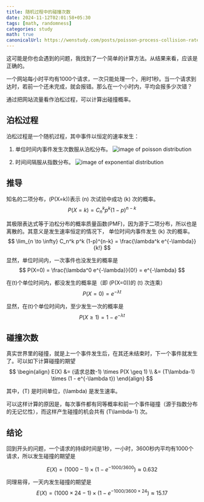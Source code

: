 ```yaml
---
title: 随机过程中的碰撞次数
date: 2024-11-12T02:01:58+05:30
tags: [math, randomness]
categories: study 
math: true
canonicalUrl: https://wenstudy.com/posts/poisson-process-collision-rate/
---
```


<!-- more -->
这可能是你也会遇到的问题，我找到了一个简单的计算方法。从结果来看，应该是正确的。

一个网站每小时平均有1000个请求，一次只能处理一个，用时1秒。当一个请求到达时，若前一个还未完成，就会报错。那么在一个小时内，平均会报多少次错？

通过把网站流量看作泊松过程，可以计算出碰撞概率。

## 泊松过程
泊松过程是一个随机过程，其中事件以恒定的速率发生：
1. 单位时间内事件发生次数服从泊松分布。
![image of poisson distribution](/images/poisson-process-collision-rate/poisson-distribution.png "poisson distribution")

2. 时间间隔服从指数分布。
![image of exponential distribution](/images/poisson-process-collision-rate/exponential-distribution.png "exponential distribution")

## 推导
知名的二项分布，\(P(X=k)\)表示 \(n\) 次试验中成功 \(k\) 次的概率。
$$
P(X=k) = C_n^k p^k (1-p)^{n-k}
$$

其极限表达式等于泊松分布的概率质量函数(PMF)，因为源于二项分布，所以也是离散的。其意义是发生速率恒定的情况下， 单位时间内事件发生 \(k\) 次的概率。
$$
\lim_{n \to \infty} C_n^k p^k (1-p)^{n-k} = \frac{\lambda^k e^{-\lambda}}{k!}
$$

显然，单位时间内，一次事件也没发生的概率是
$$
P(X=0) = \frac{\lambda^0 e^{-\lambda}}{0!} = e^{-\lambda}
$$

在\(t\)个单位时间内，都没发生的概率是（即 \(P(X=0)\)的 \(t\) 次连乘）
$$
P(X=0) = e^{-\lambda t}
$$

显然，在\(t\)个单位时间内，至少发生一次的概率是
$$
P(X \geq 1) = 1 - e^{-\lambda t}
$$

## 碰撞次数
真实世界里的碰撞，就是上一个事件发生后，在其还未结束时，下一个事件就发生了。可以如下计算碰撞的期望
$$
\begin{align}
E(X) &= (请求总数-1) \times P(X \geq 1) \\
&= (T\lambda-1) \times (1 - e^{-\lambda t})
\end{align}
$$

其中，\(T\) 是时间单位，\(\lambda\) 是发生速率。

可以这样计算的原因是，每次事件都有同等概率和前一个事件碰撞（源于指数分布的无记忆性），而这样产生碰撞的机会共有 \(T\lambda-1\) 次。

## 结论
回到开头的问题，一个请求的持续时间是1秒，一小时，3600秒内平均有1000个请求，所以发生碰撞的期望是

$$
E(X) = (1000 - 1) \times (1 - e^{-1000/3600}) \approx 0.632
$$

同理易得，一天内发生碰撞的期望是
$$
E(X) = (1000 \times 24 - 1) \times (1 - e^{-1000/3600 \times 24}) \approx 15.17
$$
